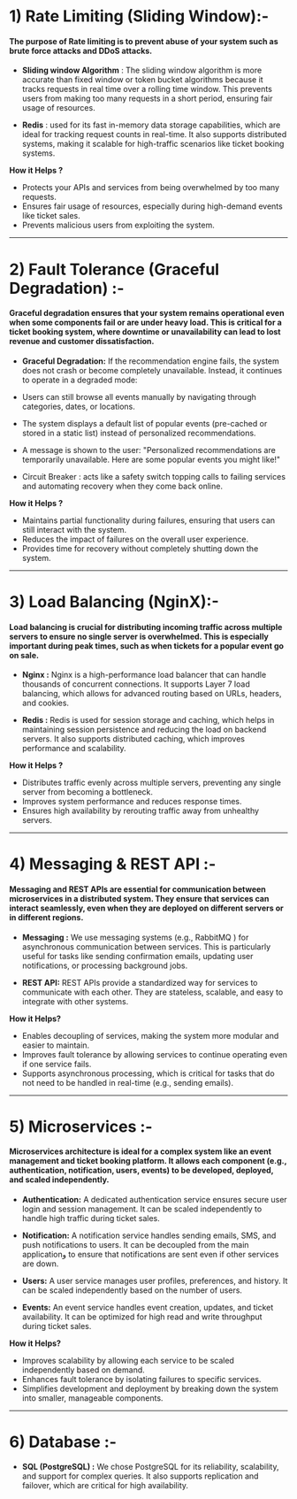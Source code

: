 # 1) Rate Limiting (Sliding Window):-
#### The purpose of Rate limiting is to prevent abuse of your system such as brute force attacks and DDoS attacks.

- **Sliding window Algorithm** : The sliding window algorithm is more accurate than fixed window or token bucket algorithms because it tracks requests in real time over
a rolling time window. This prevents users from making too many requests in a short period, ensuring fair usage of resources.

- **Redis** : used for its fast in-memory data storage capabilities, which are ideal for tracking request counts in real-time. 
It also supports distributed systems, making it scalable for high-traffic scenarios like ticket booking systems.

    
**How it Helps ?**
  - Protects your APIs and services from being overwhelmed by too many requests.
  - Ensures fair usage of resources, especially during high-demand events like ticket sales.
  - Prevents malicious users from exploiting the system.
---

# 2) Fault Tolerance (Graceful Degradation) :-
#### Graceful degradation ensures that your system remains operational even when some components fail or are under heavy load. This is critical for a ticket booking system, where downtime or unavailability can lead to lost revenue and customer dissatisfaction.

- **Graceful Degradation:** If the recommendation engine fails, the system does not crash or become completely unavailable. Instead, it continues to operate in a degraded mode:
- Users can still browse all events manually by navigating through categories, dates, or locations.
- The system displays a default list of popular events (pre-cached or stored in a static list) instead of personalized recommendations.
- A message is shown to the user: "Personalized recommendations are temporarily unavailable. Here are some popular events you might like!"

-  Circuit Breaker :  acts like a safety switch topping calls to failing services and automating recovery when they come back online.

**How it Helps ?**
- Maintains partial functionality during failures, ensuring that users can still interact with the system.
- Reduces the impact of failures on the overall user experience.
- Provides time for recovery without completely shutting down the system.
---
# 3) Load Balancing (NginX):-
#### Load balancing is crucial for distributing incoming traffic across multiple servers to ensure no single server is overwhelmed. This is especially important during peak times, such as when tickets for a popular event go on sale.

- **Nginx :** Nginx is a high-performance load balancer that can handle thousands of concurrent connections. It supports Layer 7 load balancing,
which allows for advanced routing based on URLs, headers, and cookies.

- **Redis :** Redis is used for session storage and caching, which helps in maintaining session persistence and reducing the load on backend servers.
It also supports distributed caching, which improves performance and scalability.

**How it Helps ?**
- Distributes traffic evenly across multiple servers, preventing any single server from becoming a bottleneck.
- Improves system performance and reduces response times.
- Ensures high availability by rerouting traffic away from unhealthy servers.
---
# 4) Messaging & REST API :-
#### Messaging and REST APIs are essential for communication between microservices in a distributed system. They ensure that services can interact seamlessly, even when they are deployed on different servers or in different regions.

- **Messaging :**  We use messaging systems (e.g., RabbitMQ ) for asynchronous communication between services. This is particularly useful for tasks like sending confirmation emails,
updating user notifications, or processing background jobs.

- **REST API:** REST APIs provide a standardized way for services to communicate with each other. They are stateless, scalable, and easy to integrate with other systems.

**How it Helps?**
- Enables decoupling of services, making the system more modular and easier to maintain.
- Improves fault tolerance by allowing services to continue operating even if one service fails.
- Supports asynchronous processing, which is critical for tasks that do not need to be handled in real-time (e.g., sending emails).

---

# 5) Microservices :-
#### Microservices architecture is ideal for a complex system like an event management and ticket booking platform. It allows each component (e.g., authentication, notification, users, events) to be developed, deployed, and scaled independently.

- **Authentication:** A dedicated authentication service ensures secure user login and session management. It can be scaled independently to handle high traffic during ticket sales.

- **Notification:** A notification service handles sending emails, SMS, and push notifications to users. It can be decoupled from the main applicationو
to ensure that notifications are sent even if other services are down.

- **Users:** A user service manages user profiles, preferences, and history. It can be scaled independently based on the number of users.

- **Events:** An event service handles event creation, updates, and ticket availability. It can be optimized for high read and write throughput during ticket sales.


**How it Helps?**
- Improves scalability by allowing each service to be scaled independently based on demand.
- Enhances fault tolerance by isolating failures to specific services.
- Simplifies development and deployment by breaking down the system into smaller, manageable components.

---

# 6) Database :-


- **SQL (PostgreSQL) :**  We chose PostgreSQL for its reliability, scalability, and support for complex queries. It also supports replication and failover, which are critical for high availability.



